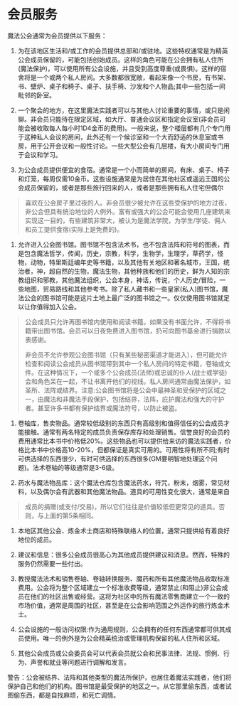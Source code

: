 # 会员服务

魔法公会通常为会员提供以下服务：

1.  为在该地区生活和/或工作的会员提供总部和/或驻地。这些特权通常是为精英公会成员保留的，可能包括创始成员。这样的角色可能在公会拥有私人住所(魔法保护)，可以使用所有公会设施，并且受到高度尊重(或畏惧)。这样的宿舍将是一个或两个私人房间。大多数都很宽敞，看起来像一个书房，有书架、书、壁炉、桌子和椅子、桌子、扶手椅、沙发和个人物品;其中一些包括一间毗邻的卧室。

2.  一个聚会的地方，在这里魔法实践者可以与其他人讨论重要的事情，或只是闲聊。非会员只能待在限定区域，如大厅、普通会议区和指定会议室(非会员可能会被收取每人每小时1D4金币的费用)。一般来说，整个楼层都有几个专门用于这种私人会议的房间，此外还有一个候诊室和一个大而舒适的休息室或书房，用于公开会议和一般性讨论。一些大型公会有几层楼，有大小房间专门用于会议和学习。

3.  为公会成员提供便宜的食宿。通常是一个小而简单的房间，有床、桌子、椅子和灯笼，每周仅需10金币。这些设施通常是为居住在其他社区或遥远王国的公会成员保留的，或者是那些旅行回来的人，或者是那些拥有私人住宅但偶尔

> 喜欢在公会房子里过夜的人。非会员很少被允许在这些受保护的地方过夜，非公会但具有统治地位的人例外。富有或强大的公会可能会使用几座建筑来实现这一目的，有些建筑非常大，被认为是魔法学院，为学生/学徒、佣人和员工提供食宿(实际上是免费的)。

1.  允许进入公会图书馆。图书馆不包含法术书，也不包含法阵和符号的图表，而是包含魔法哲学，传闻，历史，宗教，科学，生物学，生理学，草药学，怪物，动物，特里斯廷编年史等书籍，以及其他有关地区和著名城市，王国，统治者，神，超自然的生物，魔法生物，其他种族和他们的历史，鲜为人知的宗教组织和邪教，其他魔法组织，公会本身，神话，传说，个人历史/冒险，一些地图，贸易路线和其他参考书。除了私人藏书和一些皇家(私人)图书馆，魔法公会的图书馆可能是这片土地上最广泛的图书馆之一。仅仅使用图书馆就足以让你值得加入公会。

> 公会成员只允许再图书馆内使用和阅读书籍。如果没有书面允许，不得将书籍带出图书馆。会员可以日夜免费进入图书馆，扔可向图书基金进行捐款以表感谢。
>
> 非会员不允许参观公会图书馆（只有某些秘密渠道才能进入），但可能允许检查和阅读公会成员从图书馆带到其中一个私人房间的特定书籍，卷轴或文件。在这种情况下，一个或多个公会成员(法师)或忠诚的仆人(战士或学徒)会和角色呆在一起，不让书离开他们的视线。私人房间通常由魔法保护，如圣所、法阵或结界。注意:公会图书馆将是公会中最神圣和受保护的区域之一，由魔法和非魔法手段保护，包括结界，法阵，庇护魔法和强大的守护者。甚至许多书都有保护结界或魔法符号，以防止被盗。

1.  卷轴库，售卖物品。通常较低级别的东西只有高级别和值得信任的公会成员才能接触。通常有两名特定的成员负责保存库存和处理销售。信誉良好的会员的费用通常比本书中价格低20%。这些物品也可以提供给来访的魔法实践者，价格比本书中价格高10-20%，但都保证是真实可用的。可用性将有所不同;有时可供选择的东西很少，有时可供选择的东西很多(GM要明智地处理这个问题)。法术卷轴的等级通常是3-6级。

2.  药水与魔法物品库：这个魔法仓库包含魔法药水，符咒，粉末，烟雾，常见材料，以及偶尔会有武器和其他魔法物品。道具的可用性变化很大，通常是来自

> 成员的捐赠(或支付/交易)，所以它们往往是价值较低但更常见的道具。否则，与上面的第5条相同。

1.  本地区其他公会、炼金术士商店和特殊联络人的位置，通常只提供给有着良好地位的成员。

2.  建议和信息：很多公会成员很高心为其他成员提供建议和消息。然而，特殊的服务仍然需要一些付出。

3.  教授魔法法术和销售卷轴、卷轴转换服务、魔药和所有其他魔法物品收取标准费用。公会将为整个区域建立一个标准收费等级，通常禁止(和阻止)非公会成员在他们的社区出售或经营。这将为社区中的所有魔法零售商建立一个一致的市场价值，通常是周围的社区，甚至是在公会影响范围之外运作的旅行炼金术士。

4.  公会设施的一般访问权限:作为通用规则，公会拥有的任何东西通常都可供其成员使用。唯一的例外是为公会精英统治或管理机构保留的私人住所和区域。

5.  其他公会成员或公会委员会可以代表会员就公会和民事法律、法规、惯例、行为、声誉和就业等问题进行调解和发言。

警告：公会被结界、法阵和其他类型的魔法所保护，也居住着魔法实践者，他们将保护自己和他们的机构。图书馆是最受保护的地区之一。从它那里偷东西，或者试图偷东西，都是自找麻烦，和死亡调情。
